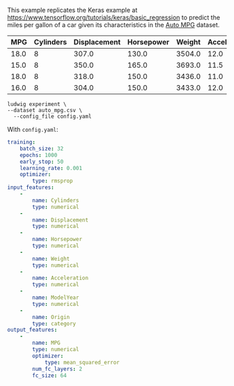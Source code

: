 This example replicates the Keras example at https://www.tensorflow.org/tutorials/keras/basic_regression to predict the miles per gallon of a car given its characteristics in the [Auto MPG](https://archive.ics.uci.edu/ml/datasets/auto+mpg) dataset.

| MPG  | Cylinders | Displacement | Horsepower | Weight | Acceleration | ModelYear | Origin |
| ---- | --------- | ------------ | ---------- | ------ | ------------ | --------- | ------ |
| 18.0 | 8         | 307.0        | 130.0      | 3504.0 | 12.0         | 70        | 1      |
| 15.0 | 8         | 350.0        | 165.0      | 3693.0 | 11.5         | 70        | 1      |
| 18.0 | 8         | 318.0        | 150.0      | 3436.0 | 11.0         | 70        | 1      |
| 16.0 | 8         | 304.0        | 150.0      | 3433.0 | 12.0         | 70        | 1      |

```
ludwig experiment \
--dataset auto_mpg.csv \
  --config_file config.yaml
```

With `config.yaml`:

```yaml
training:
    batch_size: 32
    epochs: 1000
    early_stop: 50
    learning_rate: 0.001
    optimizer:
        type: rmsprop
input_features:
    -
        name: Cylinders
        type: numerical
    -
        name: Displacement
        type: numerical
    -
        name: Horsepower
        type: numerical
    -
        name: Weight
        type: numerical
    -
        name: Acceleration
        type: numerical
    -
        name: ModelYear
        type: numerical
    -
        name: Origin
        type: category
output_features:
    -
        name: MPG
        type: numerical
        optimizer:
            type: mean_squared_error
        num_fc_layers: 2
        fc_size: 64

```
